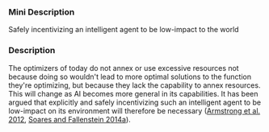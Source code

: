 ### Mini Description

Safely incentivizing an intelligent agent to be low-impact to the world

### Description

The optimizers of today do not annex or use excessive resources not because doing so wouldn't lead to more optimal solutions to the function they're optimizing, but because they lack the capability to annex resources. This will change as AI becomes more general in its capabilities. It has been argued that explicitly and safely incentivizing such an intelligent agent to be low-impact on its environment will therefore be necessary ([Armstrong et al. 2012](www.nickbostrom.com/papers/oracle.pdf), [Soares and Fallenstein 2014a](http://intelligence.org/files/TechnicalAgenda.pdf)).
